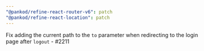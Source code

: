 ```yaml
---
"@pankod/refine-react-router-v6": patch
"@pankod/refine-react-location": patch
---
```


Fix adding the current path to the `to` parameter when redirecting to the login page after `logout` - #2211
